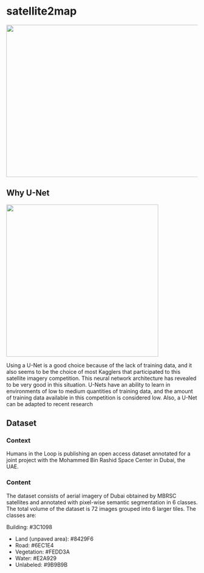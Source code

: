 # satellite2map
<img src="https://user-images.githubusercontent.com/96677478/222503546-f15218cd-0f53-4680-9003-466a774c5776.png" width="800" height="400">

## Why U-Net
<img src="https://user-images.githubusercontent.com/96677478/222503013-3a59e1d6-f5a0-4b27-93b3-c275c3821d18.jpg" width="400">

Using a U-Net is a good choice because of the lack of training data, and it also seems to be the choice of most Kagglers that participated to this satellite imagery competition. This neural network architecture has revealed to be very good in this situation. U-Nets have an ability to learn in environments of low to medium quantities of training data, and the amount of training data available in this competition is considered low. Also, a U-Net can be adapted to recent research
## Dataset
### Context
Humans in the Loop is publishing an open access dataset annotated for a joint project with the Mohammed Bin Rashid Space Center in Dubai, the UAE.

### Content
The dataset consists of aerial imagery of Dubai obtained by MBRSC satellites and annotated with pixel-wise semantic segmentation in 6 classes. The total volume of the dataset is 72 images grouped into 6 larger tiles. The classes are:

Building: #3C1098
* Land (unpaved area): #8429F6
* Road: #6EC1E4
* Vegetation: #FEDD3A
* Water: #E2A929
* Unlabeled: #9B9B9B
